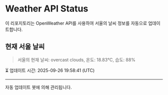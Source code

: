 
# Weather API Status

이 리포지토리는 OpenWeather API를 사용하여 서울의 날씨 정보를 자동으로 업데이트합니다.

## 현재 서울 날씨
> 서울의 현재 날씨: overcast clouds, 온도: 18.83°C, 습도: 88%

⏳ 업데이트 시간: 2025-09-26 19:58:41 (UTC)

---
자동 업데이트 봇에 의해 관리됩니다.
